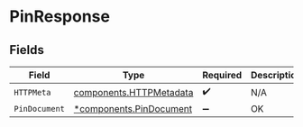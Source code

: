 # PinResponse


## Fields

| Field                                                              | Type                                                               | Required                                                           | Description                                                        |
| ------------------------------------------------------------------ | ------------------------------------------------------------------ | ------------------------------------------------------------------ | ------------------------------------------------------------------ |
| `HTTPMeta`                                                         | [components.HTTPMetadata](../../models/components/httpmetadata.md) | :heavy_check_mark:                                                 | N/A                                                                |
| `PinDocument`                                                      | [*components.PinDocument](../../models/components/pindocument.md)  | :heavy_minus_sign:                                                 | OK                                                                 |
